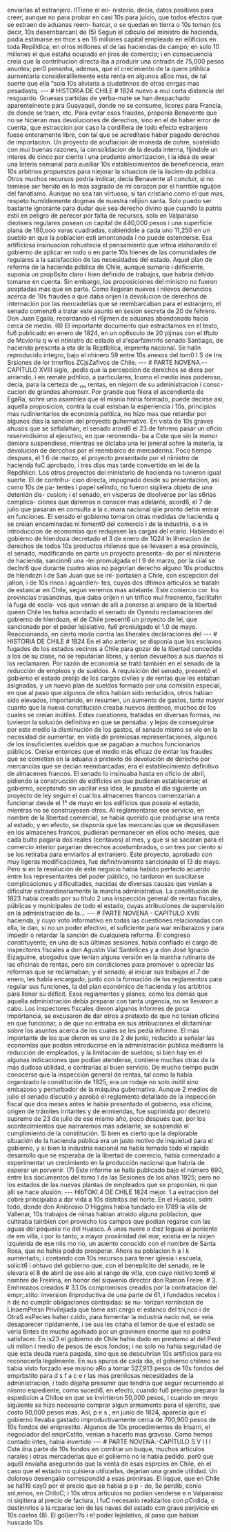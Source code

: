 enviarlas a1 estranjero. IlTiene el mi- nisterio, decia, datos positivos para creer, aunque no para probar en casi 10s para juicio, que todos efectos que se estraen de aduanas reem- harcar, o se quedan en tierra o 10s toman (cs decir, 10s desernbarcan) de (5) Segun el cdlculo del ministro de hacienda, podia estimarse en thce s en 16 millones capital ernpleado en eilificios en toda Repilldica; en o!ros millones el de las haciendas de campo; en solo 10 millones el que estaha ocupado en jiros de comercio; i en consecuencia creia que la contrihucion directa iba a produrir una cntradn de 75,000 pesos anunles; per0 pensnha, ademas, que el crecimiento de la quem ptihlica aurnentaria consideralilemente esta renta en algunos aEos mas, de tal suerte que ella “sola 10s aliviaria a ciudatlnnos de otras cnrgas mas pesadastq. --- # HISTORIA DE CHILE # 1824 nuevo a mui corta distancia del resguardo. Gruesas partidas de yerba-mate se han despachado aparenteineote para Guayaquil, donde no se consume, licores para Francia, de donde se traen, etc. Para evitar esos fraudes, proponia Benavente que no se hicieran mas devoluciones de derechos, sino en el de haber error de cuenta, que estraccion por caso la cordillera de todo efecto estranjero fuese enteramente libre, con tal que se acreditase haber pagado derechos de importacion. Un proyecto de acufiacion de moneda de cohre, sosteiiido con mui buenas razones, la consolidacion de la deuda interna, fijindole un interes de cinco por ciento i una prudente amortizacion, i la idea de wear una loteria semanal para ausiliar 10s establecimientos de beneficencia, eran 10s arbitrios propuestos para niejorar la situacion de la Iiacien-da pdblica. Otros muchos recursos podria indicar, decia Benavente a1 concluir, si no temiese ser herido en lo mas sagrado de mi corazon por el horrible nguijon del fanatismo. Aunque no sea tan virtuoso, si tan cristiano como el que mas, respeto humildemente dogmas de nuestra relijion santa. Solo puedo ser bastante ignorante para dudar que sea derecho divino que cuando la patria estii en peligro de perecer por falta de recursos, solo en Valparaiso dieziseis regulares posean un capital de 440,000 pesos i una superficie plana de 180,ooo varas cuadradas, cabiendole a cada uno 11,250 en un pueblo en que la poblacion esti amontonada i no puede estenderse. Esa artificiosa insinuacion rohustecia el pensamiento que vrtnia elahorando el gobierno de aplicar en rodo o en parte 10s hienes de las comunidades de regulares a la satisfaccion de las necesidades del estado. Aquel plan de reforma de la hacienda pdblica de Chile, aunque sumario i deficiente, suponia un prop6sito claro i hien definido de trabajos, que habria dehido tomarse en cuenta. Sin embargo, las proposiciones del ministro no fueron aceptadas mas que en parte. Como llegaran nuevos i niievos denuncios acerca de 10s fraudes a que daba orijen la devolucion de derechos de internacion por las mercadetias que se reembarcaban para el estranjero, el senado comenz6 a tratar este asunto en sesion secreta de 20 de fehrero. Don Juan Egaiia, recordando el r6jimen de aduanas abandonado hacia cerca de medio. (6) El importante documento que estractamos en el testo, fu6 publicado en enero de 1824, en un op6sculo de 20 pijinas con el tftulo de Mcvioriu q w el ntinistro dc estado el a'eparfamrnfo senado Santiago, de hacienda prescnta a eta de la Rcptlblica, imprenta nacional. Se halln reproducido integro, bajo el nhinero 59 entre 10s anexos del tom0 I S de Ins Srsiones de lor trrerflos ZCjsZafivos de Chile. --- # PARTE NOVENA.--CAPÍTULO XVIII siglo, .pedis que la percepcion de derechos se diera por arriendo, i en remate pdhlico, a particulares, Icomo el medio inas poderoso, decia, para la certeza de ₁₃ₛ rentas, en niejorn de su administracion i consc- cucion de grandes ahorrosrr. Por grande que fiiera el ascendiente de EgaRa, sohre una asamhlea que el misnio hnhia formado, puede decirse asi, aquella proposicion, contra la cual estsban la esperiencia i 10s, principios mas rudinientarios de economia politica, no hizo mas que retardar por algunos dias la sancion del proyecto guhernativo. En vista de 10s graves ahusos que se sefialahan, el senado arord6 el 23 de fehrero pasar un oficio reservndisimo al ejecutivo, en que reromenda- ba a Cste que sin la menor deniora suspendiese, mientras se dictaba una lei jeneral sohre la materia, la devolucion de dercchos por el reembarco de mercaderins. Poco tiempo despues, el 1 6 de marzo, el proyecto presentado por el niinistro de hacienda fuC aprobado, i tres dias mas tarde convertido en lei de la Repdhlicn. Los otros proyectos del ministerio de hacienda no tuvieron igual suerte. El de contrihu- cion directa, impugnado desde su presentacion, asi como 10s de pa- tentes i papel sellndo, no fueron siqiiiera objeto de una detenidn dis- cusion; i el senado, en visperas de disolverse por las s6rias complica- ciones que daremos n conocer mas adelante, acord6, el 7 de julio que pasaran en consulta a la c.imara nacional qiie pronto dehin entrar en funciones. El sensdo el gobierno tomaron otras medidas de hacienda q se creian encaminadas nl foment0 del comercio i de la industria, o a In introduccion de economias que redujesen las cargas del erario. Habiendo el gobierno de hIendoza decretado el 3 de enero de 1Q24 In liheracion de derechos de todos 10s productos rhilenos que se llevasen a esa provincis, el senado, modificando en parte un proyecto presenta- do por el niinisterio de hacienda, sancion6 una -lei promulgada el I 9 de marzo, por la ciial se declnr6 que durante cuatro aiios no pagnrian derecho alguno 10s productos de hlendozn i de San Juan que se ini- portasen a Chile, con escepcion del jahon, i de 10s rinos i aguardien- tes, cuyos dos dltimos articulos se trataln de estancar en Chile, segun veremos mas adelante. Este coniercio cor. Ins provincias trasandinas, que daba orijen n un trifico mui frecnente, facilitahn la fuga de escla- vos que venian de alli a ponerse al aniparo de la libertad queen Chile les hahia acordado el senado de Oyendo reclamaciones del gobierno de hlendozn, el de Chile present6 un proyecto de lei, que sancionado por el poder lejislativo, fu6 proniulgado el 1.0 de mayo. Reaccionando, en cierto modo contra las liherales declaraciones del --- # HISTORIA DE CHILE # 1824 En el año anterior, se disponía que los esclavos fugados de los estados vecinos a Chile para gozar de la libertad concedida a los de su clase, no se reputarían libres, y serían devueltos a sus dueños si los reclamaren. Por razón de economía se trató también en el senado de la reducción de empleos y de sueldos. A requisición del senado, presentó el gobierno el estado prolijo de los cargos civiles y de rentas que les estaban asignadas, y un nuevo plan de sueldos formado por una comisión especial, en que al paso que algunos de ellos habían sido reducidos, otros habían sido elevados, importando, en resumen, un aumento de gastos, tanto mayor cuanto que la nueva constitución creaba nuevos destinos, muchos de los cuales se creían inútiles. Estas cuestiones, tratadas en diversas formas, no tuvieron la solución definitiva en que se pensaba: y lejos de conseguirse por este medio la disminución de los gastos, el senado mismo se vio en la necesidad de aumentar, en vista de premiosas representaciones, algunos de los insuficientes sueldos que se pagaban a muchos funcionarios públicos. Creíse entonces que el medio más eficaz de evitar los fraudes que se cometían en la aduana a pretexto de devolución de derecho por mercancías que se decían reembarcadas, era el establecimiento definitivo de almacenes francos. El senado lo insinuaba hasta en oficio de abril, pidiendo la construcción de edificios en que pudieran establecerse; el gobierno, aceptando sin vacilar esa idea, le pasaba el día siguiente un proyecto de ley según el cual los almacenes francos comenzarían a funcionar desde el 1° de mayo en los edificios que poseía el estado, mientras no se construyesen otros. Al reglamentarse ese servicio, en nombre de la libertad comercial, se había querido que produjese una renta al estado; y en efecto, se disponía que las mercancías que se depositasen en los almacenes francos, pudieran permanecer en ellos ocho meses, que cada bulto pagaría dos reales (centavos) al mes, y que si se sacaran para el comercio interior pagarían derechos acostumbrados, o un tres por ciento si se los retiraba para enviarlos al extranjero. Este proyecto, aprobado con muy ligeras modificaciones, fue definitivamente sancionado el 13 de mayo. Pero si en la resolución de este negocio había habido perfecto acuerdo entre los representantes del poder público, no tardaron en suscitarse complicaciones y dificultades, nacidas de diversas causas que venían a dificultar extraordinariamente la marcha administrativa. La constitución de 1823 había creado por su título 2 una inspección general de rentas fiscales, públicas y municipales de todo el estado, cuyas atribuciones de supervisión en la administración de la... --- # PARTE NOVENA - CAPÍTULO XVIII hacienda, y cuyo voto informativo en todas las cuestiones relacionadas con ella, le dan, si no un poder efectivo, el suficiente para war enibarazos y para impedir o retardar la sanción de cualquiera reforma. El congreso constituyente, en una de sus últimas sesiones, había confiado el cargo de inspectores fiscales a don Agustín Vial Santelices y a don José Ignacio Eizaguirre, abogados que tenían alguna versión en la marcha rutinaria de las oficinas de rentas, pero sin condiciones para promover o apreciar las reformas que se reclamaban; y el senado, al iniciar sus trabajos el 7 de enero, les había encargado, junto con la formación de los reglamentos para regular sus funciones, la del plan económico de hacienda y los arbitrios para llenar su déficit. Esos reglamentos y planes, como los demás que aquella administración debía preparar con tanta urgencia, no se llevaron a cabo. Los inspectores fiscales dieron algunos informes de poca importancia, se excusaron de dar otros a pretexto de que no tenían oficina en que funcionar, o de que no entraba en sus atribuciones el dictaminar sobre los asuntos acerca de los cuales se les pedía informe. El más importante de los que dieron es uno de 2 de junio, reducido a señalar las economías que podían introducirse en la administración pública mediante la reducción de empleados, y la limitación de sueldos; si bien hay en él algunas indicaciones que podían atenderse, contiene muchas otras de la más dudosa utilidad, o contrarias al buen servicio. De mucho tiempo pudn conocerse que la inspección general de rentas, tal como la había organizado la constitución de 1925, era un rodaje no solo inútil sino embazoso y perturbador de la máquina gubernativa. Aunque 2 medios de julio el senado discutió y aprobó el reglamento detallado de la inspección fiscal que dos meses antes le había presentado el gobierno, esa oficina, origen de trámites irritantes y de enmiendas, fue suprimida por decreto supremo de 23 de julio de ese mismo año, poco después que, por los acontecimientos que narraremos más adelante, se suspendió el cumplimiento de la constitución. Si bien es cierto que la deplorable situación de la hacienda pública era un justo motivo de inquietud para el gobierno, y si bien la industria nacional no había tomado todo el rápido desarrollo que se esperaba de la libertad de comercio, había comenzado a experimentar un crecimiento en la producción nacional que habría de esperar un porvenir. (7) Este informe se halla publicado bajo el número 690, entre los documentos del tomo I de las Sesiones de los años 1925; pero no los estados de las nuevas plantas de empleados que se proponían, ni que allí se hace alusión. --- HIbTOKI.4 DE CHILE 1824 mejor. 1.a estraccion del cobre principiaba a dar vida a 10s distritos del norte. En el Huasco, solm todo, donde don Anibrosio O’Higgins habia tundado en 1789 la villa de Vallenar, 10s trabajos de niinas habian atraido alguna poblacion, que cultiraba tainbien con provecho los campos que podian regarse con las aguas del pequeiio rio del Huasco. A unas nuere o diez leguas al poniente de em villa, i por lo tanto, a mayor proxiinidad del mar, existia en la niirjen izquierda de ese niis mo rio, un asiento conocido con el nombre de Santa Rosa, que no hahia podido prosperar. Ahora su poblacion h a l k aumentado, i contando con 10s recursos para tener iglesia i escuela, solicit6 i ohtuvo del gobierno que, con el beneplicito del senado, re le elevara el 8 de abril de ese aiio al rango de vi!la, con cuyo niotivo tom6 el nomhre de Freirina, en honor del siqwenio director don Ramon Freire. # 3. Emhnrazos creados # 3.1.0s compromisos creados por la contratacion del empr;.stito: inversion ilnproductiva de una parte de 61, i fundados recelos i n de no cumplir obligaciones contraidas: se nu- torizan rornlncion de LlnaemPresn Privilejiada que tome asti cnrgo el estanco del tni,nco i de OtraS esPecies haher czido, para fomentar la industria nacio nal, se veia desaparecer ripidaniente, i se sus les citaha el temor de que el estado se veria Bntes de mucho agohiado por un gravimen enorme que no podria satisfacer. En is23 el gobierno de Chile hahia dado en prestamo al del Perd uti millon i medio de pesos de esos fondos; i no solo no hahia seguridad de que esta deuda ruera paqada, sino que se descuhrian 10s artificios para no reconocerla legalmente. En sus apuros de cada dia, el gohierno chileno se tiabia visto forzado ese misino aRo a tomar 527,913 pesos de 10s fondos del emprbstito para d s f a c e r las mas preniiosas necesidades de la administracion, i todo dejaha presumir que tendria que seguir recurriendo al niismo espediente, como sucedi6, en efecto, cuando fu6 preciso preparar la espedicion a Chiloe en que se invirtieron 50,000 pesos, i cuando en mnyo siguiente se hizo necesario comprar algun armamento para el ejercito, que costo 90,000 pesos mas. Asi, p e s , en junio de 1824, aparecia que el gobierno llevaba gastado improductivamente cerca de 700,900 pesos de 10s fondos del eniprestito. Algunos de 10s procedimientos de Irisarri, el negociador del eniprCstito, venian a hacerlo mas gravoso. Como hemos contado intes, habia invertido --- # PARTE NOVENA.-CAPÍTULO S V l I I Cste iina parte de 10s fondos en comlirar un buque, muchos articulos narales i otras mercaderias que el goliierno no le habia pedido. per0 que aqu6l enviaha asegurnndo que la venta de esas esprcies en Chile, en el caso que el estado no quisiera utilizarlas, dejarian una grande utilidad. Un doloroso desengaiio correspondid a esas pronirsas. El iiqque, que en Chile se ha116 cay0 por el precio que se habia p a p - do, 5e perdib, conio snl,emos, en ChiloC; i 10s otros articulos no podian venderse e n Valparaiso ni siqitiera al precio de factura, i fuC necesario realizarlos con pCrdida, o destinnrlos a la rcparac ion de las naves del estado con grave perjvicio en 10s costos (8). El gol)ierr?o i e! poder lejislativo, al paso que habian huscado 10s